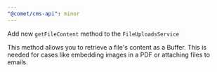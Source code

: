 ```yaml
---
"@comet/cms-api": minor
---
```


Add new `getFileContent` method to the `FileUploadsService`

This method allows you to retrieve a file's content as a Buffer.
This is needed for cases like embedding images in a PDF or attaching files to emails.
